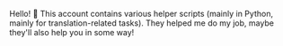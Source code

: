 Hello! 👋
This account contains various helper scripts (mainly in Python, mainly for translation-related tasks).
They helped me do my job, maybe they'll also help you in some way!
